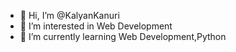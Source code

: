 - 👋 Hi, I’m @KalyanKanuri
- 👀 I’m interested in Web Development
- 🌱 I’m currently learning Web Development,Python
<!---
KalyanKanuri/KalyanKanuri is a ✨ special ✨ repository because its `README.md` (this file) appears on your GitHub profile.
You can click the Preview link to take a look at your changes.
--->

